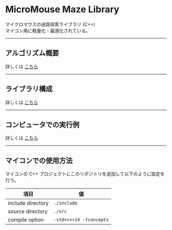 # MicroMouse Maze Library

マイクロマウスの迷路探索ライブラリ (C++)  
マイコン用に軽量化・最適化されている。

--------------------------------------------------------------------------------

## アルゴリズム概要

詳しくは [こちら](docs/algorithm.md)

--------------------------------------------------------------------------------

## ライブラリ構成

詳しくは [こちら](docs/structure.md)

--------------------------------------------------------------------------------

## コンピュータでの実行例

詳しくは [こちら](docs/example.md)

--------------------------------------------------------------------------------

## マイコンでの使用方法

マイコンの C++ プロジェクトにこのリポジトリを追加して以下のように設定を行う。

| 項目              | 値                      |
| ----------------- | ----------------------- |
| include directory | `./include`             |
| source directory  | `./src`                 |
| compile option    | `-std=c++14 -fconcepts` |
